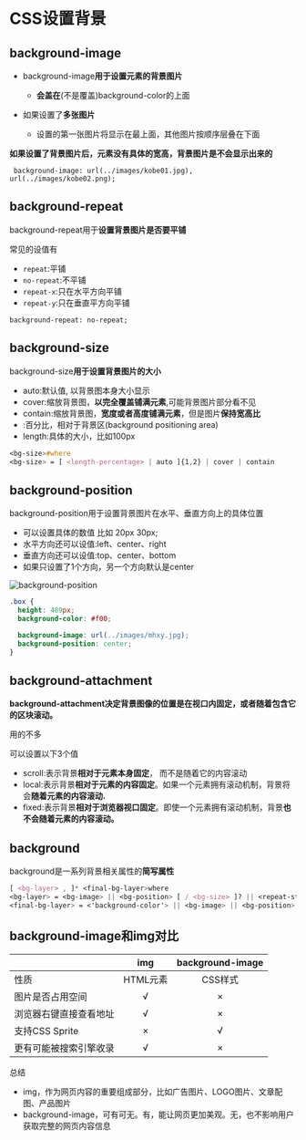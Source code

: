 # CSS设置背景

## background-image

- background-image**用于设置元素的背景图片**
  - **会盖在**(不是覆盖)background-color的上面 

- 如果设置了**多张图片**
  - 设置的第一张图片将显示在最上面，其他图片按顺序层叠在下面

**如果设置了背景图片后，元素没有具体的宽高，背景图片是不会显示出来的**

```
 background-image: url(../images/kobe01.jpg), url(../images/kobe02.png);
```



## background-repeat 

background-repeat用于**设置背景图片是否要平铺**

常见的设值有

- `repeat`:平铺
- `no-repeat`:不平铺
- `repeat-x`:只在水平方向平铺
- `repeat-y`:只在垂直平方向平铺

```
background-repeat: no-repeat;
```



## background-size

 background-size**用于设置背景图片的大小**

- auto:默认值, 以背景图本身大小显示
- cover:缩放背景图，**以完全覆盖铺满元素**,可能背景图片部分看不见
- contain:缩放背景图，**宽度或者高度铺满元素**，但是图片**保持宽高比**
- <percentage>:百分比，相对于背景区(background positioning area)
- length:具体的大小，比如100px

```css
<bg-size>#where 
<bg-size> = [ <length-percentage> | auto ]{1,2} | cover | contain
```

## background-position

background-position用于设置背景图片在水平、垂直方向上的具体位置 

- 可以设置具体的数值 比如 20px 30px;
- 水平方向还可以设值:left、center、right
- 垂直方向还可以设值:top、center、bottom
- 如果只设置了1个方向，另一个方向默认是center

![background-position](/Users/wsp/Documents/Front-End/Code/Learn_HTML_CSS/img/background-position.png)

```css
.box {
  height: 489px;
  background-color: #f00;

  background-image: url(../images/mhxy.jpg);
  background-position: center;
}
```

## background-attachment

 **background-attachment决定背景图像的位置是在视口内固定，或者随着包含它的区块滚动。**

用的不多

 可以设置以下3个值

- scroll:表示背景**相对于元素本身固定**， 而不是随着它的内容滚动
- local:表示背景**相对于元素的内容固定**。如果一个元素拥有滚动机制，背景将会**随着元素的内容滚动.** 
- fixed:表示背景**相对于浏览器视口固定**。即使一个元素拥有滚动机制，背景**也不会随着元素的内容滚动。**



## background

background是一系列背景相关属性的**简写属性**

```css
[ <bg-layer> , ]* <final-bg-layer>where 
<bg-layer> = <bg-image> || <bg-position> [ / <bg-size> ]? || <repeat-style> || <attachment> || <box> || <box>
<final-bg-layer> = <'background-color'> || <bg-image> || <bg-position> [ / <bg-size> ]? || <repeat-style> || <attachment> || <box> || <box>
```



## background-image和img对比



|                        |   img    | **background-image** |
| ---------------------- | :------: | :------------------: |
| 性质                   | HTML元素 |       CSS样式        |
| 图片是否占用空间       |    √     |          ×           |
| 浏览器右键直接查看地址 |    √     |          ×           |
| 支持CSS Sprite         |    ×     |          √           |
| 更有可能被搜索引擎收录 |    √     |          ×           |



总结

- img，作为网页内容的重要组成部分，比如广告图片、LOGO图片、文章配图、产品图片
- background-image，可有可无。有，能让网页更加美观。无，也不影响用户获取完整的网页内容信息